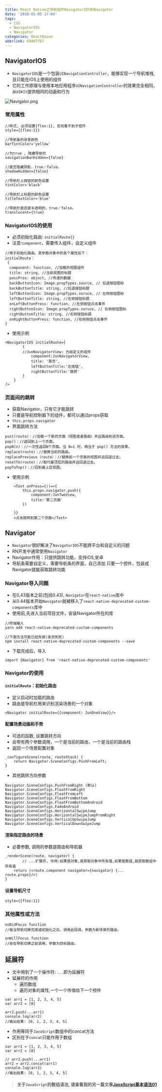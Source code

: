 ```yaml
---
title: React Native之导航组件NavigatorIOS和Navigator
date: '2018-01-05 17:04'
tags:
  - CSS
  - NavigatorIOS
  - Navigator
categories: ReactNaive
abbrlink: 64007fb7
---
```




## NavigatorIOS
- `NavigatorIOS`是一个包装`UINavigationController`，能够实现一个导航堆栈, 且只能在iOS上使用的组件
- 它的工作原理与使用本地应用程序`UINavigationController`的效果完全相同，从`UIKIt`提供相同的动画和行为
<!-- more -->

![Navigator.png](http://upload-images.jianshu.io/upload_images/4122543-d1e3e673185be43f.png?imageMogr2/auto-orient/strip%7CimageView2/2/w/200)


### 常用属性

```objc
//样式, 必须设置{flex:1}, 否则看不到子控件
style={{flex:1}}

//导航条的背景颜色
barTintColor='yellow'

//为true , 隐藏导航栏
navigationBarHidden={false}

//是否隐藏阴影，true／false。
shadowHidden={false}

//导航栏上按钮的颜色设置
tintColor='black'

//导航栏上标题的颜色设置
titleTextColor='blue'

//导航栏是否是半透明的，true／false。
translucent={true}
```

### NavigatorIOS的使用
- 必须初始化路由: `initialRoute{}`
- 注意:`component`，需要传入组件，自定义组件

```objc
//用于初始化路由。其参数对象中的各个属性如下：
initialRoute：
 {
  component: function, //加载的视图组件
  title: string, //当前视图的标题
  passPros: object, //传递的数据
  backButtonIcon: Image.propTypes.source, // 后退按钮图标
  backButtonTitle: string, //后退按钮标题
  leftButtonIcon: Image.propTypes.soruce, // 左侧按钮图标
  leftButtonTitle: string, //左侧按钮标题
  onLeftButtonPress: function, //左侧按钮点击事件
  rightButtonIcon: Image.propTypes.soruce, // 右侧按钮图标
  rightButtonTitle: string, //右侧按钮标题
  onRightButtonPress: function, //右侧按钮点击事件
}

```

- 使用示例

```objc
<NavigatorIOS initialRoute={
        {
        //JunNavigatorView: 为自定义的组件
            component:JunNavigatorView,
            title: '首页',
            leftButtonTitle:'左按钮',
            rightButtonTitle:'跳转'
        }
    }
/>
```

### 页面间的跳转
- 获取Navigator，只有它才能跳转
- 只要是导航控制器下的组件，都可以通过props获取
- `this.props.navigator`
- 界面跳转方法


```objc
pust(route)：//加载一个新的页面（视图或者路由）并且路由到该页面。
pop()：//返回到上一个页面。
popN(n)：//一次性返回N个页面。当 N=1 时，相当于 pop() 方法的效果。
replace(route)：//替换当前的路由。
replacePrevious（route）：//替换前一个页面的视图并且回退过去。
resetTo(route)：//取代最顶层的路由并且回退过去。
popToTop()：//回到最上层视图。

```

- 使用示例

```objc
    <Text onPress={()=>{
        this.props.navigator.push({
            component:JunTwoView,
            title:'第二页面'
        })

    }}
    >点击跳转到第二个页面</Text>
```

## Navigator
- `Navigator`很好解决了`NavigatorIOS`不能跨平台和自定义的问题
- RN开发中通常使用`Navigator`
- Navigator作用：只提供跳转功能，支持iOS,安卓
- 导航条需要自定义，需要导航条的界面，自己添加
只要一个控件，包装成Navigator就能获取跳转功能

### Navigator导入问题
- 在0,43版本之前(包括0.43), `Navigator`在`react-native`库中
- 从0.44版本开始`Navigator`就被移入了`react-native-deprecated-custom-components`库中
- 使用前,先进入当前项目文件，安装Navigator所在的库

```objc
//终端输入
yarn add react-native-deprecated-custom-components

//下面方法可能已经失效(亲测失败)
npm install react-native-deprecated-custom-components --save
```
- 下载完成后，导入
```
import {Navigator} from 'react-native-deprecated-custom-components'
```

### Navigator的使用
#### `initialRoute`：初始化路由
- 定义启动时加载的路由
- 路由是导航栏用来识别渲染场景的一个对象

```objc
<Navigator initialRoute={{component: JunOneView}}/>
```

#### 配置场景动画和手势
- 可选的函数, 设置跳转方向
- 会带有两个参数调用，一个是当前的路由，一个是当前的路由栈
- 返回一个场景配置对象

```objc
_configureScene(route, routeStack) {
    return Navigator.SceneConfigs.PushFromLeft;
}
```

- 其他跳转方向参数

```objc
Navigator.SceneConfigs.PushFromRight (默认)
Navigator.SceneConfigs.FloatFromRight
Navigator.SceneConfigs.FloatFromLeft
Navigator.SceneConfigs.FloatFromBottom
Navigator.SceneConfigs.FloatFromBottomAndroid
Navigator.SceneConfigs.FadeAndroid
Navigator.SceneConfigs.HorizontalSwipeJump
Navigator.SceneConfigs.HorizontalSwipeJumpFromRight
Navigator.SceneConfigs.VerticalUpSwipeJump
Navigator.SceneConfigs.VerticalDownSwipeJump
```

#### 渲染指定路由的场景
- 必要参数, 调用的参数是路由和导航器

```objc
_renderScene(route, navigator) {
        // ...扩展符, 作用:如果是对象,就获取对象中所有值,如果是数组,就获取数组中所有值
    return (<route.component navigator={navigator} {... route.props}/>)
}

```

#### 设置导航尺寸

```objc
style={{flex:1}}
```

### 其他属性或方法

```objc
onDidFocus function 
//每当导航切换完成或初始化之后，调用此回调，参数为新场景的路由。

onWillFocus function 
//会在导航切换之前调用，参数为目标路由。
```

## 延展符
- 文中用到了一个操作符: `...`即为延展符
- 延展符的作用
  - 遍历数组
  - 遍历对象的属性,一个一个传值给下一个控件
  

```objc
var arr1 = [1, 2, 3, 4, 5]
var arr2 = [0]
        
arr2.push(...arr1)
console.log(arr2)
//输出结果: [0, 1, 2, 3, 4, 5]
```
- 作用等同于`JavaScript`数组中的concat方法
- 区别在于`concat`只能作用于数组

```objc
var arr1 = [1, 2, 3, 4, 5]
var arr2 = [0]

// arr2.push(...arr1)
arr2 = arr2.concat(arr1)
console.log(arr2)
//输出结果: [0, 1, 2, 3, 4, 5]
```

> #### 关于`JavaScript`的数组语法, 请查看我的另一篇文章[JavaScript基本语法01](https://www.titanjun.top/2017/08/09/JavaScript%E5%9F%BA%E6%9C%AC%E8%AF%AD%E6%B3%9501/)
